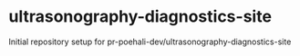 # ultrasonography-diagnostics-site

Initial repository setup for pr-poehali-dev/ultrasonography-diagnostics-site
